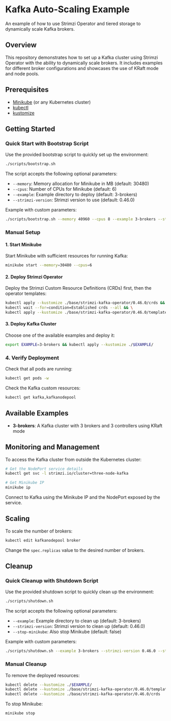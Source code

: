 # Kafka Auto-Scaling Example

An example of how to use Strimzi Operator and tiered storage to dynamically scale Kafka brokers.

## Overview

This repository demonstrates how to set up a Kafka cluster using Strimzi Operator with the ability to dynamically scale brokers. It includes examples for different broker configurations and showcases the use of KRaft mode and node pools.

## Prerequisites

- [Minikube](https://minikube.sigs.k8s.io/docs/start/) (or any Kubernetes cluster)
- [kubectl](https://kubernetes.io/docs/tasks/tools/install-kubectl/)
- [kustomize](https://kubectl.docs.kubernetes.io/installation/kustomize/)

## Getting Started

### Quick Start with Bootstrap Script

Use the provided bootstrap script to quickly set up the environment:

```bash
./scripts/bootstrap.sh
```

The script accepts the following optional parameters:

- `--memory`: Memory allocation for Minikube in MB (default: 30480)
- `--cpus`: Number of CPUs for Minikube (default: 6)
- `--example`: Example directory to deploy (default: 3-brokers)
- `--strimzi-version`: Strimzi version to use (default: 0.46.0)

Example with custom parameters:

```bash
./scripts/bootstrap.sh --memory 40960 --cpus 8 --example 3-brokers --strimzi-version 0.46.0
```

### Manual Setup

#### 1. Start Minikube

Start Minikube with sufficient resources for running Kafka:

```bash
minikube start --memory=30480 --cpus=6
```

#### 2. Deploy Strimzi Operator

Deploy the Strimzi Custom Resource Definitions (CRDs) first, then the operator templates:

```bash
kubectl apply --kustomize ./base/strimzi-kafka-operator/0.46.0/crds && \
kubectl wait --for=condition=Established crds --all && \
kubectl apply --kustomize ./base/strimzi-kafka-operator/0.46.0/templates
```

#### 3. Deploy Kafka Cluster

Choose one of the available examples and deploy it:

```bash
export EXAMPLE=3-brokers && kubectl apply --kustomize ./$EXAMPLE/
```

### 4. Verify Deployment

Check that all pods are running:

```bash
kubectl get pods -w
```

Check the Kafka custom resources:

```bash
kubectl get kafka,kafkanodepool
```

## Available Examples

- **3-brokers**: A Kafka cluster with 3 brokers and 3 controllers using KRaft mode

## Monitoring and Management

To access the Kafka cluster from outside the Kubernetes cluster:

```bash
# Get the NodePort service details
kubectl get svc -l strimzi.io/cluster=three-node-kafka

# Get Minikube IP
minikube ip
```

Connect to Kafka using the Minikube IP and the NodePort exposed by the service.

## Scaling

To scale the number of brokers:

```bash
kubectl edit kafkanodepool broker
```

Change the `spec.replicas` value to the desired number of brokers.

## Cleanup

### Quick Cleanup with Shutdown Script

Use the provided shutdown script to quickly clean up the environment:

```bash
./scripts/shutdown.sh
```

The script accepts the following optional parameters:

- `--example`: Example directory to clean up (default: 3-brokers)
- `--strimzi-version`: Strimzi version to clean up (default: 0.46.0)
- `--stop-minikube`: Also stop Minikube (default: false)

Example with custom parameters:

```bash
./scripts/shutdown.sh --example 3-brokers --strimzi-version 0.46.0 --stop-minikube
```

### Manual Cleanup

To remove the deployed resources:

```bash
kubectl delete --kustomize ./$EXAMPLE/
kubectl delete --kustomize ./base/strimzi-kafka-operator/0.46.0/templates
kubectl delete --kustomize ./base/strimzi-kafka-operator/0.46.0/crds
```

To stop Minikube:

```bash
minikube stop
```
